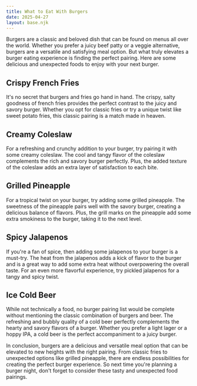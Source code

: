 ```yaml
---
title: What to Eat With Burgers
date: 2025-04-27
layout: base.njk
---
```


Burgers are a classic and beloved dish that can be found on menus all over the world. Whether you prefer a juicy beef patty or a veggie alternative, burgers are a versatile and satisfying meal option. But what truly elevates a burger eating experience is finding the perfect pairing. Here are some delicious and unexpected foods to enjoy with your next burger.

## Crispy French Fries

It's no secret that burgers and fries go hand in hand. The crispy, salty goodness of french fries provides the perfect contrast to the juicy and savory burger. Whether you opt for classic fries or try a unique twist like sweet potato fries, this classic pairing is a match made in heaven.

## Creamy Coleslaw

For a refreshing and crunchy addition to your burger, try pairing it with some creamy coleslaw. The cool and tangy flavor of the coleslaw complements the rich and savory burger perfectly. Plus, the added texture of the coleslaw adds an extra layer of satisfaction to each bite.

## Grilled Pineapple

For a tropical twist on your burger, try adding some grilled pineapple. The sweetness of the pineapple pairs well with the savory burger, creating a delicious balance of flavors. Plus, the grill marks on the pineapple add some extra smokiness to the burger, taking it to the next level.

## Spicy Jalapenos

If you're a fan of spice, then adding some jalapenos to your burger is a must-try. The heat from the jalapenos adds a kick of flavor to the burger and is a great way to add some extra heat without overpowering the overall taste. For an even more flavorful experience, try pickled jalapenos for a tangy and spicy twist.

## Ice Cold Beer

While not technically a food, no burger pairing list would be complete without mentioning the classic combination of burgers and beer. The refreshing and bubbly quality of a cold beer perfectly complements the hearty and savory flavors of a burger. Whether you prefer a light lager or a hoppy IPA, a cold beer is the perfect accompaniment to a juicy burger.

In conclusion, burgers are a delicious and versatile meal option that can be elevated to new heights with the right pairing. From classic fries to unexpected options like grilled pineapple, there are endless possibilities for creating the perfect burger experience. So next time you're planning a burger night, don't forget to consider these tasty and unexpected food pairings.